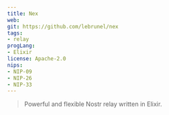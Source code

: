 ```yaml
---
title: Nex 
web: 
git: https://github.com/lebrunel/nex
tags:
- relay
progLang: 
- Elixir
license: Apache-2.0
nips: 
- NIP-09
- NIP-26
- NIP-33
---
```


> Powerful and flexible Nostr relay written in Elixir.